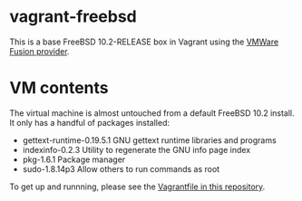 # vagrant-freebsd

This is a base FreeBSD 10.2-RELEASE box in Vagrant using the [VMWare Fusion provider](https://www.vagrantup.com/vmware).

# VM contents

The virtual machine is almost untouched from a default FreeBSD 10.2 install. It only has a handful of packages installed:

* gettext-runtime-0.19.5.1       GNU gettext runtime libraries and programs
* indexinfo-0.2.3                Utility to regenerate the GNU info page index
* pkg-1.6.1                      Package manager
* sudo-1.8.14p3                  Allow others to run commands as root

To get up and runnning, please see the [Vagrantfile in this repository](https://github.com/liquid/vagrant-freebsd/blob/master/Vagrantfile).
